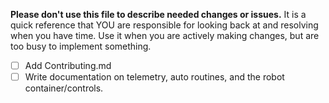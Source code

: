 **Please don't use this file to describe needed changes or issues.** It is a quick reference that YOU are responsible for looking back at and resolving when you have time. Use it when you are actively making changes, but are too busy to implement something.

- [ ] Add Contributing.md
- [ ] Write documentation on telemetry, auto routines, and the robot container/controls.
